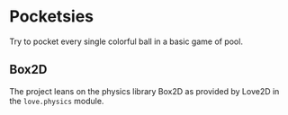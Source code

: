 # Pocketsies

Try to pocket every single colorful ball in a basic game of pool.

## Box2D

The project leans on the physics library Box2D as provided by Love2D in the `love.physics` module.
